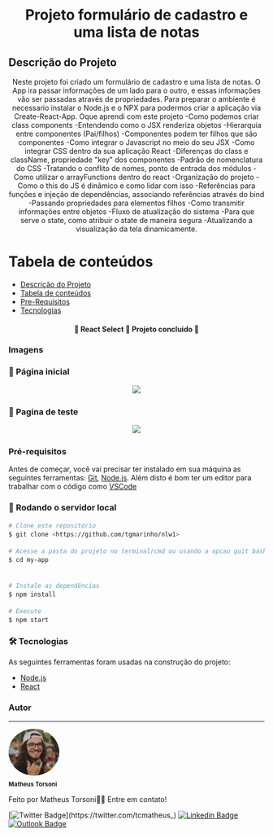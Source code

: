 <h1 align="center">Projeto formulário de cadastro e uma lista de notas</h1>

## Descrição do Projeto
<p align="center">Neste projeto foi criado um formulário de cadastro e uma lista de notas. O App ira passar informações de um lado para o outro, e essas informações vão ser passadas através de propriedades.
Para preparar o ambiente é necessario instalar o Node.js e o NPX para podermos criar a aplicação via Create-React-App.
Oque aprendi com este projeto
-Como podemos criar class components
-Entendendo como o JSX renderiza objetos
-Hierarquia entre componentes (Pai/filhos)
-Componentes podem ter filhos que são componentes
-Como integrar o Javascript no meio do seu JSX
-Como integrar CSS dentro da sua aplicação React
-Diferenças do class e className, propriedade "key" dos componentes
-Padrão de nomenclatura do CSS
-Tratando o conflito de nomes, ponto de entrada dos módulos
-Como utilizar o arrayFunctions dentro do react
-Organização do projeto
-Como o this do JS é dinâmico e como lidar com isso
-Referências para funções e injeção de dependências, associando referências através do bind
-Passando propriedades para elementos filhos
-Como transmitir informações entre objetos
-Fluxo de atualização do sistema
-Para que serve o state, como atribuir o state de maneira segura
-Atualizando a visualização da tela dinamicamente.</p>

Tabela de conteúdos
=================
<!--ts-->
   * [Descrição do Projeto](#Descrição-do-Projeto)
   * [Tabela de conteúdos](#tabela-de-conteúdo)
   * [Pre-Requisitos](#pre-requisitos)
   * [Tecnologias](#tecnologias)
<!--te-->

<h4 align="center"> 
	🚧  React Select 🚀 Projeto concluido 🚧
</h4>


### Imagens


<h3> 📌 Página inicial </h3>
<p align="center">
<img src="C:\Users\Matheus\Desktop\Reactjs testes\my-app\ReadmeImg\paginaInical.png">
</p>

<h3> 📌 Pagina de teste </h3>
<p align="center">
<img src="C:\Users\Matheus\Desktop\Reactjs testes\my-app\ReadmeImg\Pagina2.png">
</p>


### Pré-requisitos

Antes de começar, você vai precisar ter instalado em sua máquina as seguintes ferramentas:
[Git](https://git-scm.com), [Node.js](https://nodejs.org/en/). 
Além disto é bom ter um editor para trabalhar com o código como [VSCode](https://code.visualstudio.com/)

### 🎲 Rodando o servidor local

```bash
# Clone este repositório
$ git clone <https://github.com/tgmarinho/nlw1>

# Acesse a pasta do projeto no terminal/cmd ou usando a opcao guit bash here
$ cd my-app


# Instale as dependências
$ npm install

# Execute 
$ npm start
```

### 🛠 Tecnologias

As seguintes ferramentas foram usadas na construção do projeto:

- [Node.js](https://nodejs.org/en/)
- [React](https://pt-br.reactjs.org/)



### Autor
---

 <img style="border-radius: 50%;" src=".\ReadmeImg\FotoPerfil.jpeg" width="100px;" alt=""/>
 <br />
 <sub><b>Matheus Torsoni</b></sub></a>

Feito por Matheus Torsoni👋🏽 Entre em contato!

[![Twitter Badge](https://img.shields.io/badge/-@tcmatheus-1ca0f1?style=flat-square&labelColor=1ca0f1&logo=twitter&logoColor=white&link=https://twitter.com/tcmatheus_)](https://twitter.com/tcmatheus_) [![Linkedin Badge](https://img.shields.io/badge/-Matheus-Torsoni?style=flat-square&logo=Linkedin&logoColor=white&link=https://www.linkedin.com/in/matheus-torsoni-b33957156/)](https://www.linkedin.com/in/matheus-torsoni-b33957156/) 
[![Outlook Badge](https://img.shields.io/badge/matheus_tcampos@hotmail.com-c14438?style=flat-square&logo=outlook&logoColor=white&link=mailto:matheus_tcampos@hotmail.com)](matheus_tcampos@hotmail.com)